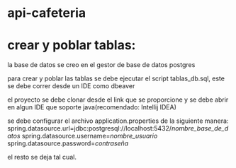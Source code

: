 # api-cafeteria

# crear y poblar tablas:

la base de datos se creo en el gestor de base de datos postgres

para crear y poblar las tablas se debe ejecutar el script tablas_db.sql, este se debe correr desde un IDE como dbeaver

el proyecto se debe clonar desde el link que se proporcione y se debe abrir en algun IDE que soporte java(recomendado: Intellij IDEA)

se debe configurar el archivo application.properties de la siguiente manera:
spring.datasource.url=jdbc:postgresql://localhost:5432/*nombre_base_de_datos*
spring.datasource.username=*nombre_usuario*
spring.datasource.password=*contraseña*

el resto se deja tal cual.
